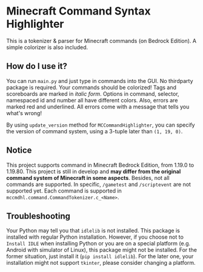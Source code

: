 # Minecraft Command Syntax Highlighter
This is a tokenizer & parser for Minecraft commands (on Bedrock Edition).
A simple colorizer is also included.

## How do I use it?
You can run `main.py` and just type in commands into the GUI.
No thirdparty package is required. Your commands should be colorized!
Tags and scoreboards are marked in *italic form*.
Options in command, selector, namespaced id and number all have different colors.
Also, errors are marked red and underlined.
All errors come with a message that tells you what's wrong!

By using `update_version` method for `MCCommandHighlighter`, you can specify
the version of command system, using a 3-tuple later than `(1, 19, 0)`.

## Notice
This project supports command in Minecraft Bedrock Edition, from 1.19.0 to 1.19.80.
This project is still in develop and **may differ from the original command system of Minecraft in some aspects**.
Besides, not all commands are supported.
In specific, `/gametest` and `/scriptevent` are not supported yet.
Each command is supported in `mccmdhl.command.CommandTokenizer.c_<Name>`.

## Troubleshooting
Your Python may tell you that `idlelib` is not installed.
This package is installed with regular Python installation.
However, if you choose not to `Install IDLE` when installing Python
or you are on a special platform (e.g. Android with simulator of Linux),
this package might not be installed. For the former situation, just
install it (`pip install idlelib`). For the later one, your installation
might not support `tkinter`, please consider changing a platform.
